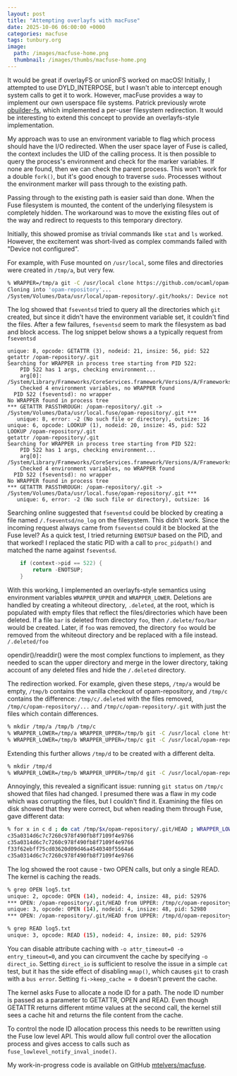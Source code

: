 ```yaml
---
layout: post
title: "Attempting overlayfs with macFuse"
date: 2025-10-06 06:00:00 +0000
categories: macfuse
tags: tunbury.org
image:
  path: /images/macfuse-home.png
  thumbnail: /images/thumbs/macfuse-home.png
---
```


It would be great if overlayFS or unionFS worked on macOS! Initially, I attempted to use DYLD_INTERPOSE, but I wasn't able to intercept enough system calls to get it to work. However, macFuse provides a way to implement our own userspace file systems. Patrick previously wrote [obuilder-fs](https://github.com/ocurrent/obuilder-fs), which implemented a per-user filesystem redirection. It would be interesting to extend this concept to provide an overlayfs-style implementation.

My approach was to use an environment variable to flag which process should have the I/O redirected. When the user space layer of Fuse is called, the context includes the UID of the calling process. It is then possible to query the process's environment and check for the marker variables. If none are found, then we can check the parent process. This won't work for a double `fork()`, but it's good enough to traverse `sudo`. Processes without the environment marker will pass through to the existing path.

Passing through to the existing path is easier said than done. When the Fuse filesystem is mounted, the content of the underlying filesystem is completely hidden. The workaround was to move the existing files out of the way and redirect to requests to this temporary directory.

Initially, this showed promise as trivial commands like `stat` and `ls` worked. However, the excitement was short-lived as complex commands failed with "Device not configured".

For example, with Fuse mounted on `/usr/local`, some files and directories were created in `/tmp/a`, but very few.

```sh
% WRAPPER=/tmp/a git -C /usr/local clone https://github.com/ocaml/opam-repository
Cloning into 'opam-repository'...
/System/Volumes/Data/usr/local/opam-repository/.git/hooks/: Device not configured
```

The log showed that `fseventsd` tried to query all the directories which `git` created, but since it didn't have the environment variable set, it couldn't find the files. After a few failures, `fseventsd` seem to mark the filesystem as bad and block access. The log snippet below shows a a typically request from `fseventsd`

```
unique: 8, opcode: GETATTR (3), nodeid: 21, insize: 56, pid: 522
getattr /opam-repository/.git
Searching for WRAPPER in process tree starting from PID 522:
    PID 522 has 1 args, checking environment...
    arg[0]: /System/Library/Frameworks/CoreServices.framework/Versions/A/Frameworks/FSEvents.framework/Versions/A/Support/fseventsd
    Checked 4 environment variables, no WRAPPER found
  PID 522 (fseventsd): no wrapper
No WRAPPER found in process tree
*** GETATTR PASSTHROUGH: /opam-repository/.git -> /System/Volumes/Data/usr/local.fuse/opam-repository/.git ***
   unique: 8, error: -2 (No such file or directory), outsize: 16
unique: 6, opcode: LOOKUP (1), nodeid: 20, insize: 45, pid: 522
LOOKUP /opam-repository/.git
getattr /opam-repository/.git
Searching for WRAPPER in process tree starting from PID 522:
    PID 522 has 1 args, checking environment...
    arg[0]: /System/Library/Frameworks/CoreServices.framework/Versions/A/Frameworks/FSEvents.framework/Versions/A/Support/fseventsd
    Checked 4 environment variables, no WRAPPER found
  PID 522 (fseventsd): no wrapper
No WRAPPER found in process tree
*** GETATTR PASSTHROUGH: /opam-repository/.git -> /System/Volumes/Data/usr/local.fuse/opam-repository/.git ***
   unique: 6, error: -2 (No such file or directory), outsize: 16
```

Searching online suggested that `fseventsd` could be blocked by creating a file named `/.fseventsd/no_log` on the filesystem. This didn't work. Since the incoming request always came from `fseventsd` could it be blocked at the Fuse level?  As a quick test, I tried returning `ENOTSUP` based on the PID, and that worked! I replaced the static PID with a call to `proc_pidpath()` and matched the name against `fseventsd`.

```c
    if (context->pid == 522) {
        return -ENOTSUP;
    }
```

With this working, I implemented an overlayfs-style semantics using environment variables `WRAPPER_UPPER` and `WRAPPER_LOWER`. Deletions are handled by creating a whiteout directory, `.deleted`, at the root, which is populated with empty files that reflect the files/directories which have been deleted. If a file `bar` is deleted from directory `foo`, then `/.delete/foo/bar` would be created. Later, if `foo` was removed, the directory `foo` would be removed from the whiteout directory and be replaced with a file instead. `/.deleted/foo`

opendir()/readdir() were the most complex functions to implement, as they needed to scan the upper directory and merge in the lower directory, taking account of any deleted files and hide the `/.deleted` directory.

The redirection worked. For example, given these steps, `/tmp/a` would be empty, `/tmp/b` contains the vanilla checkout of opam-repository, and `/tmp/c` contains the difference: `/tmp/c/.deleted` with the files removed, `/tmp/c/opam-repository/...` and `/tmp/c/opam-repository/.git` with just the files which contain differences.

```sh
% mkdir /tmp/a /tmp/b /tmp/c
% WRAPPER_LOWER=/tmp/a WRAPPER_UPPER=/tmp/b git -C /usr/local clone https://github.com/ocaml/opam-repository
% WRAPPER_LOWER=/tmp/b WRAPPER_UPPER=/tmp/c git -C /usr/local/opam-repository checkout c35a0314d6c7c7260c978f490fb8f7109f4e9766
```

Extending this further allows `/tmp/d` to be created with a different delta.

```sh
% mkdir /tmp/d
% WRAPPER_LOWER=/tmp/b WRAPPER_UPPER=/tmp/d git -C /usr/local/opam-repository checkout f33f62ebff75cd03620d09d46a4540340f5564a6
```

Annoyingly, this revealed a significant issue: running `git status` on `/tmp/c` showed that files had changed. I presumed there was a flaw in my code which was corrupting the files, but I couldn't find it. Examining the files on disk showed that they were correct, but when reading them through Fuse, gave different data:

```sh
% for x in c d ; do cat /tmp/$x/opam-repository/.git/HEAD ; WRAPPER_LOWER=/tmp/b WRAPPER_UPPER=/tmp/$x cat /usr/local/opam-repository/.git/HEAD ; done
c35a0314d6c7c7260c978f490fb8f7109f4e9766
c35a0314d6c7c7260c978f490fb8f7109f4e9766
f33f62ebff75cd03620d09d46a4540340f5564a6
c35a0314d6c7c7260c978f490fb8f7109f4e9766
```

The log showed the root cause - two OPEN calls, but only a single READ. The kernel is caching the reads.

```sh
% grep OPEN log5.txt
unique: 2, opcode: OPEN (14), nodeid: 4, insize: 48, pid: 52976
*** OPEN: /opam-repository/.git/HEAD from UPPER: /tmp/c/opam-repository/.git/HEAD ***
unique: 3, opcode: OPEN (14), nodeid: 4, insize: 48, pid: 52980
*** OPEN: /opam-repository/.git/HEAD from UPPER: /tmp/d/opam-repository/.git/HEAD ***

% grep READ log5.txt
unique: 3, opcode: READ (15), nodeid: 4, insize: 80, pid: 52976
```

You can disable attribute caching with `-o attr_timeout=0 -o entry_timeout=0`, and you can circumvent the cache by specifying `-o direct_io`. Setting `direct_io` is sufficient to resolve the issue in a simple `cat` test, but it has the side effect of disabling `mmap()`, which causes `git` to crash with a `bus error`. Setting `fi->keep_cache = 0` doesn't prevent the cache.

The kernel asks Fuse to allocate a node ID for a path. The node ID number is passed as a parameter to GETATTR, OPEN and READ. Even though GETATTR returns different mtime values at the second call, the kernel still sees a cache hit and returns the file content from the cache.

To control the node ID allocation process this needs to be rewritten using the Fuse low level API. This would allow full control over the allocation process and gives access to calls such as `fuse_lowlevel_notify_inval_inode()`.

My work-in-progress code is available on GitHub [mtelvers/macfuse](https://github.com/mtelvers/macfuse/blob/master/LoopbackFS-C/loopback/loopback.c).
